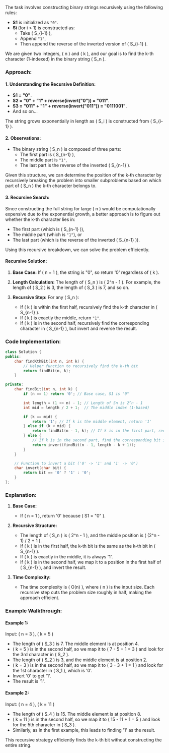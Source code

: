 The task involves constructing binary strings recursively using the following rules:

- **S1** is initialized as `"0"`.
- **Si** (for i > 1) is constructed as:
  - Take \( S_{i-1} \),
  - Append `"1"`,
  - Then append the reverse of the inverted version of \( S_{i-1} \).

We are given two integers, \( n \) and \( k \), and our goal is to find the k-th character (1-indexed) in the binary string \( S_n \).

### Approach:

#### 1. Understanding the Recursive Definition:
- **S1 = "0"**.
- **S2 = "0" + "1" + reverse(invert("0")) = "011"**.
- **S3 = "011" + "1" + reverse(invert("011")) = "0111001"**.
- And so on...

The string grows exponentially in length as \( S_i \) is constructed from \( S_{i-1} \).

#### 2. Observations:
- The binary string \( S_n \) is composed of three parts:
  - The first part is \( S_{n-1} \),
  - The middle part is `"1"`,
  - The last part is the reverse of the inverted \( S_{n-1} \).

Given this structure, we can determine the position of the k-th character by recursively breaking the problem into smaller subproblems based on which part of \( S_n \) the k-th character belongs to.

#### 3. Recursive Search:
Since constructing the full string for large \( n \) would be computationally expensive due to the exponential growth, a better approach is to figure out whether the k-th character lies in:
- The first part (which is \( S_{n-1} \)),
- The middle part (which is `"1"`), or
- The last part (which is the reverse of the inverted \( S_{n-1} \)).

Using this recursive breakdown, we can solve the problem efficiently.

#### Recursive Solution:

1. **Base Case:** If \( n = 1 \), the string is "0", so return '0' regardless of \( k \).

2. **Length Calculation:** The length of \( S_n \) is \( 2^n - 1 \). For example, the length of \( S_2 \) is 3, the length of \( S_3 \) is 7, and so on.

3. **Recursive Step:** For any \( S_n \):
   - If \( k \) is within the first half, recursively find the k-th character in \( S_{n-1} \).
   - If \( k \) is exactly the middle, return `"1"`.
   - If \( k \) is in the second half, recursively find the corresponding character in \( S_{n-1} \), but invert and reverse the result.

### Code Implementation:

```cpp
class Solution {
public:
    char findKthBit(int n, int k) {
        // Helper function to recursively find the k-th bit
        return findBit(n, k);
    }

private:
    char findBit(int n, int k) {
        if (n == 1) return '0'; // Base case, S1 is "0"

        int length = (1 << n) - 1; // Length of Sn is 2^n - 1
        int mid = length / 2 + 1;  // The middle index (1-based)

        if (k == mid) {
            return '1'; // If k is the middle element, return '1'
        } else if (k < mid) {
            return findBit(n - 1, k); // If k is in the first part, recurse on S_{n-1}
        } else {
            // If k is in the second part, find the corresponding bit in S_{n-1}, and invert it
            return invert(findBit(n - 1, length - k + 1));
        }
    }

    // Function to invert a bit ('0' -> '1' and '1' -> '0')
    char invert(char bit) {
        return bit == '0' ? '1' : '0';
    }
};
```

### Explanation:

1. **Base Case:** 
   - If \( n = 1 \), return '0' because \( S1 = "0" \).
   
2. **Recursive Structure:** 
   - The length of \( S_n \) is \( 2^n - 1 \), and the middle position is \( (2^n - 1) / 2 + 1 \).
   - If \( k \) is in the first half, the k-th bit is the same as the k-th bit in \( S_{n-1} \).
   - If \( k \) is exactly in the middle, it is always '1'.
   - If \( k \) is in the second half, we map it to a position in the first half of \( S_{n-1} \), and invert the result.

3. **Time Complexity:** 
   - The time complexity is \( O(n) \), where \( n \) is the input size. Each recursive step cuts the problem size roughly in half, making the approach efficient.

### Example Walkthrough:

#### Example 1:
Input: \( n = 3 \), \( k = 5 \)

- The length of \( S_3 \) is 7. The middle element is at position 4.
- \( k = 5 \) is in the second half, so we map it to \( 7 - 5 + 1 = 3 \) and look for the 3rd character in \( S_2 \).
- The length of \( S_2 \) is 3, and the middle element is at position 2.
- \( k = 3 \) is in the second half, so we map it to \( 3 - 3 + 1 = 1 \) and look for the 1st character in \( S_1 \), which is '0'.
- Invert '0' to get '1'.
- The result is '1'.

#### Example 2:
Input: \( n = 4 \), \( k = 11 \)

- The length of \( S_4 \) is 15. The middle element is at position 8.
- \( k = 11 \) is in the second half, so we map it to \( 15 - 11 + 1 = 5 \) and look for the 5th character in \( S_3 \).
- Similarly, as in the first example, this leads to finding '1' as the result.

This recursive strategy efficiently finds the k-th bit without constructing the entire string.